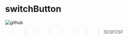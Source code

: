 switchButton
============

![github](https://github.com/chenhonggy/switchButton/blob/master/example.jpg "github")
> >>>>>>>SDSFDSF

